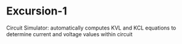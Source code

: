 # Excursion-1
Circuit Simulator: automatically computes KVL and KCL equations to determine current and voltage values within circuit
